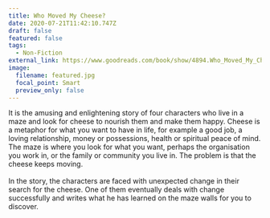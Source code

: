 ```yaml
---
title: Who Moved My Cheese?
date: 2020-07-21T11:42:10.747Z
draft: false
featured: false
tags:
  - Non-Fiction
external_link: https://www.goodreads.com/book/show/4894.Who_Moved_My_Cheese_
image:
  filename: featured.jpg
  focal_point: Smart
  preview_only: false
---
```

It is the amusing and enlightening story of four characters who live in a maze and look for cheese to nourish them and make them happy. Cheese is a metaphor for what you want to have in life, for example a good job, a loving relationship, money or possessions, health or spiritual peace of mind. The maze is where you look for what you want, perhaps the organisation you work in, or the family or community you live in. The problem is that the cheese keeps moving.\
\
In the story, the characters are faced with unexpected change in their search for the cheese. One of them eventually deals with change successfully and writes what he has learned on the maze walls for you to discover.